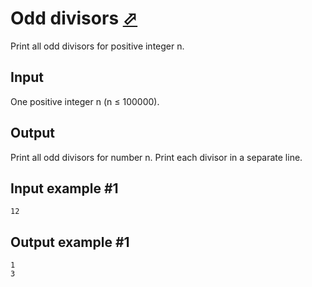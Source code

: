 # Odd divisors [⬀](https://www.e-olymp.com/en/problems/2863)
Print all odd divisors for positive integer n.

## Input
One positive integer n (n ≤ 100000).

## Output
Print all odd divisors for number n. Print each divisor in a separate line.

## Input example #1
```
12
```

## Output example #1
```
1
3
```
